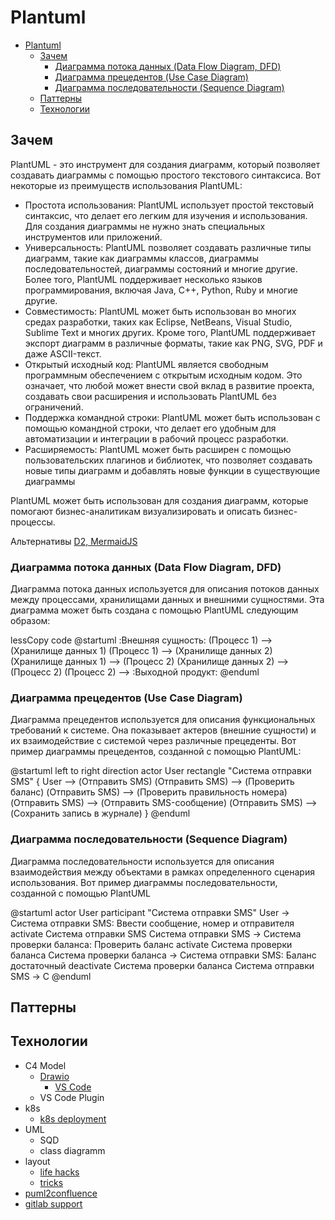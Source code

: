 # Plantuml

- [Plantuml](#plantuml)
  - [Зачем](#зачем)
    - [Диаграмма потока данных (Data Flow Diagram, DFD)](#диаграмма-потока-данных-data-flow-diagram-dfd)
    - [Диаграмма прецедентов (Use Case Diagram)](#диаграмма-прецедентов-use-case-diagram)
    - [Диаграмма последовательности (Sequence Diagram)](#диаграмма-последовательности-sequence-diagram)
  - [Паттерны](#паттерны)
  - [Технологии](#технологии)

## Зачем

PlantUML - это инструмент для создания диаграмм, который позволяет создавать диаграммы с помощью простого текстового синтаксиса. Вот некоторые из преимуществ использования PlantUML:

- Простота использования: PlantUML использует простой текстовый синтаксис, что делает его легким для изучения и использования. Для создания диаграммы не нужно знать специальных инструментов или приложений.
- Универсальность: PlantUML позволяет создавать различные типы диаграмм, такие как диаграммы классов, диаграммы последовательностей, диаграммы состояний и многие другие. Более того, PlantUML поддерживает несколько языков программирования, включая Java, C++, Python, Ruby и многие другие.
- Совместимость: PlantUML может быть использован во многих средах разработки, таких как Eclipse, NetBeans, Visual Studio, Sublime Text и многих других. Кроме того, PlantUML поддерживает экспорт диаграмм в различные форматы, такие как PNG, SVG, PDF и даже ASCII-текст.
- Открытый исходный код: PlantUML является свободным программным обеспечением с открытым исходным кодом. Это означает, что любой может внести свой вклад в развитие проекта, создавать свои расширения и использовать PlantUML без ограничений.
- Поддержка командной строки: PlantUML может быть использован с помощью командной строки, что делает его удобным для автоматизации и интеграции в рабочий процесс разработки.
- Расширяемость: PlantUML может быть расширен с помощью пользовательских плагинов и библиотек, что позволяет создавать новые типы диаграмм и добавлять новые функции в существующие диаграммы

PlantUML может быть использован для создания диаграмм, которые помогают бизнес-аналитикам визуализировать и описать бизнес-процессы. 

Альтернативы [D2, MermaidJS](https://icepanel.io/blog/2023-08-15-top-6-tools-for-text-based-uml-sequence-diagrams)

### Диаграмма потока данных (Data Flow Diagram, DFD)

Диаграмма потока данных используется для описания потоков данных между процессами, хранилищами данных и внешними сущностями. Эта диаграмма может быть создана с помощью PlantUML следующим образом:

lessCopy code
@startuml
:Внешняя сущность:
(Процесс 1) --> (Хранилище данных 1)
(Процесс 1) --> (Хранилище данных 2)
(Хранилище данных 1) --> (Процесс 2)
(Хранилище данных 2) --> (Процесс 2)
(Процесс 2) --> :Выходной продукт:
@enduml

### Диаграмма прецедентов (Use Case Diagram)

Диаграмма прецедентов используется для описания функциональных требований к системе. Она показывает актеров (внешние сущности) и их взаимодействие с системой через различные прецеденты. Вот пример диаграммы прецедентов, созданной с помощью PlantUML:

@startuml
left to right direction
actor User
rectangle "Система отправки SMS" {
  User --> (Отправить SMS)
  (Отправить SMS) --> (Проверить баланс)
  (Отправить SMS) --> (Проверить правильность номера)
  (Отправить SMS) --> (Отправить SMS-сообщение)
  (Отправить SMS) --> (Сохранить запись в журнале)
}
@enduml

### Диаграмма последовательности (Sequence Diagram)

Диаграмма последовательности используется для описания взаимодействия между объектами в рамках определенного сценария использования. Вот пример диаграммы последовательности, созданной с помощью PlantUML

@startuml
actor User
participant "Система отправки SMS"
User -> Система отправки SMS: Ввести сообщение, номер и отправителя
activate Система отправки SMS
Система отправки SMS -> Система проверки баланса: Проверить баланс
activate Система проверки баланса
Система проверки баланса -> Система отправки SMS: Баланс достаточный
deactivate Система проверки баланса
Система отправки SMS -> С
@enduml

## Паттерны

## Технологии

- C4 Model
  - [Drawio](https://www.diagrams.net/blog/c4-modelling)
    - [VS Code](https://marketplace.visualstudio.com/items?itemName=hediet.vscode-drawio)
  - VS Code Plugin
- k8s
  - [k8s deployment](https://crashedmind.github.io/PlantUMLHitchhikersGuide/kubernetes/kubernetes.html)
- UML
  - SQD
  - class diagramm
- layout
  - [life hacks](https://www.augmentedmind.de/2021/01/17/plantuml-layout-tutorial-styles/)
  - [tricks](https://sarafian.github.io/tips/2021/03/11/plantuml-tips-tricks-1.html)
- [puml2confluence](https://github.com/kicksolutions/puml2confluence)
- [gitlab support](https://docs.gitlab.com/ee/administration/integration/plantuml.html)
